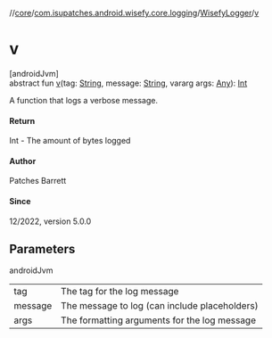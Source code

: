 //[core](../../../index.md)/[com.isupatches.android.wisefy.core.logging](../index.md)/[WisefyLogger](index.md)/[v](v.md)

# v

[androidJvm]\
abstract fun [v](v.md)(tag: [String](https://kotlinlang.org/api/latest/jvm/stdlib/kotlin/-string/index.html), message: [String](https://kotlinlang.org/api/latest/jvm/stdlib/kotlin/-string/index.html), vararg args: [Any](https://kotlinlang.org/api/latest/jvm/stdlib/kotlin/-any/index.html)): [Int](https://kotlinlang.org/api/latest/jvm/stdlib/kotlin/-int/index.html)

A function that logs a verbose message.

#### Return

Int - The amount of bytes logged

#### Author

Patches Barrett

#### Since

12/2022, version 5.0.0

## Parameters

androidJvm

| | |
|---|---|
| tag | The tag for the log message |
| message | The message to log (can include placeholders) |
| args | The formatting arguments for the log message |
